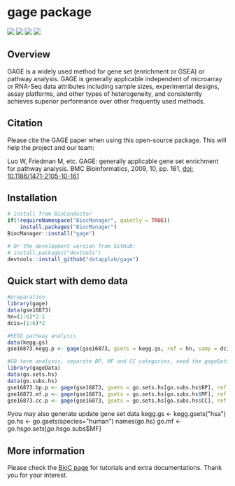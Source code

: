 
# gage package

[![](https://img.shields.io/badge/release%20version-2.38.3-blue.svg)](https://www.bioconductor.org/packages/gage)
[![](https://img.shields.io/badge/devel%20version-2.39.3-green.svg)](https://github.com/datapplab/gage)
[![](https://img.shields.io/badge/BioC%20since-2009-blue.svg)](https://www.bioconductor.org/packages/devel/bioc/html/gage.html#since)
[![](https://img.shields.io/badge/GitHub%20since-2020-green.svg)](https://github.com/datapplab/gage)

## Overview

GAGE is a widely used method for gene set (enrichment or GSEA) or pathway analysis. GAGE is generally applicable independent of microarray or RNA-Seq data attributes including sample sizes, experimental designs, assay platforms, and other types of heterogeneity, and consistently achieves superior performance over other frequently used methods. 

## Citation

Please cite the GAGE paper when using this open-source  package. This will help the project and our team:

Luo W, Friedman M, etc. GAGE: generally applicable gene set enrichment for pathway analysis. BMC Bioinformatics, 2009, 10, pp. 161, <a href=https://doi.org/10.1186/1471-2105-10-161>doi: 10.1186/1471-2105-10-161</a>

## Installation

``` r
# install from BioConductor
if(!requireNamespace("BiocManager", quietly = TRUE))
    install.packages("BiocManager")
BiocManager::install("gage")

# Or the development version from GitHub:
# install.packages("devtools")
devtools::install_github("datapplab/gage")
```

## Quick start with demo data

``` r
#preparation
library(gage)
data(gse16873)
hn=(1:6)*2-1
dcis=(1:6)*2

#KEGG pathway analysis
data(kegg.gs)
gse16873.kegg.p <- gage(gse16873, gsets = kegg.gs, ref = hn, samp = dcis)

#GO term analysis, separate BP, MF and CC categories, need the gageData pacakge
library(gageData)
data(go.sets.hs)
data(go.subs.hs)
gse16873.bp.p <- gage(gse16873, gsets = go.sets.hs[go.subs.hs$BP], ref = hn, samp = dcis)
gse16873.mf.p <- gage(gse16873, gsets = go.sets.hs[go.subs.hs$MF], ref = hn, samp = dcis)
gse16873.cc.p <- gage(gse16873, gsets = go.sets.hs[go.subs.hs$CC], ref = hn, samp = dcis)
```
#you may also generate update gene set data
kegg.gs <- kegg.gsets("hsa")
go.hs <- go.gsets(species="human")
names(go.hs)
go.mf <- go.hs$go.sets[go.hs$go.subs$MF]

## More information

Please check the <a href=https://bioconductor.org/packages/gage/>BioC page</a> for tutorials and extra documentations. Thank you for your interest.

